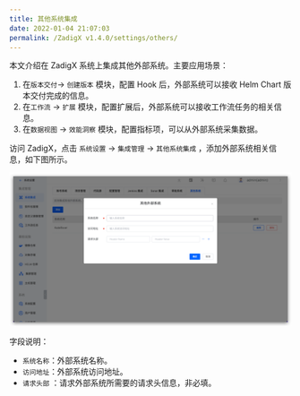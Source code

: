 ```yaml
---
title: 其他系统集成
date: 2022-01-04 21:07:03
permalink: /ZadigX v1.4.0/settings/others/
---
```


本文介绍在 ZadigX 系统上集成其他外部系统。主要应用场景：
1. 在`版本交付`-> `创建版本` 模块，配置 Hook 后，外部系统可以接收 Helm Chart 版本交付完成的信息。
2. 在`工作流` -> `扩展` 模块，配置扩展后，外部系统可以接收工作流任务的相关信息。
3. 在`数据视图` -> `效能洞察` 模块，配置指标项，可以从外部系统采集数据。

访问 ZadigX，点击 `系统设置` -> `集成管理`  -> `其他系统集成` ，添加外部系统相关信息，如下图所示。

![add_external_systems](./_images/add_external_systems.png)

字段说明：

- `系统名称`：外部系统名称。
- `访问地址`：外部系统访问地址。
- `请求头部` ：请求外部系统所需要的请求头信息，非必填。